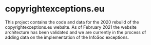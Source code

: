 # copyrightexceptions.eu

This project contains the code and data for the 2020 rebuild of the copyrightexceptions.eu website. As of February 2021 the website architecture has been validated and we are currently in the process of adding data on the implementation of the InfoSoc exceptions.
